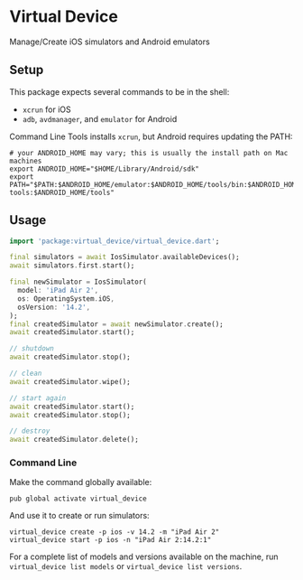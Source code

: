 # Virtual Device

Manage/Create iOS simulators and Android emulators

## Setup

This package expects several commands to be in the shell:
* `xcrun` for iOS
* `adb`, `avdmanager`, and `emulator` for Android

Command Line Tools installs `xcrun`, but Android requires updating the PATH:

```shell
# your ANDROID_HOME may vary; this is usually the install path on Mac machines
export ANDROID_HOME="$HOME/Library/Android/sdk"
export PATH="$PATH:$ANDROID_HOME/emulator:$ANDROID_HOME/tools/bin:$ANDROID_HOME/platform-tools:$ANDROID_HOME/tools"
```

## Usage

```dart
import 'package:virtual_device/virtual_device.dart';

final simulators = await IosSimulator.availableDevices();
await simulators.first.start();

final newSimulator = IosSimulator(
  model: 'iPad Air 2',
  os: OperatingSystem.iOS,
  osVersion: '14.2',
);
final createdSimulator = await newSimulator.create();
await createdSimulator.start();

// shutdown
await createdSimulator.stop();

// clean
await createdSimulator.wipe();

// start again
await createdSimulator.start();
await createdSimulator.stop();

// destroy
await createdSimulator.delete();
```

### Command Line

Make the command globally available:

```shell
pub global activate virtual_device
```

And use it to create or run simulators:

```shell
virtual_device create -p ios -v 14.2 -m "iPad Air 2"
virtual_device start -p ios -n "iPad Air 2:14.2:1"
```

For a complete list of models and versions available on the machine, run `virtual_device list models` or `virtual_device list versions`.
